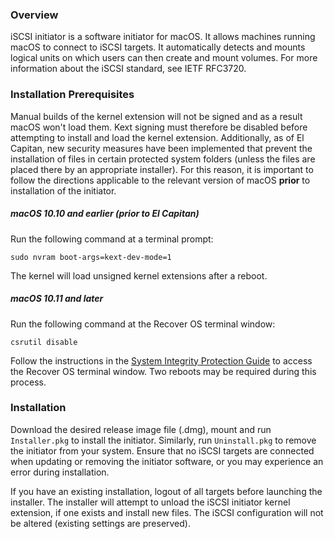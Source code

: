 
### Overview

iSCSI initiator is a software initiator for macOS. It allows machines running macOS to connect to iSCSI targets. It automatically detects and mounts logical units on which users can then create and mount volumes. For more information about the iSCSI standard, see IETF RFC3720.

### Installation Prerequisites

Manual builds of the kernel extension will not be signed and as a result macOS won't load them. Kext signing must therefore be disabled before attempting to install and load the kernel extension. Additionally, as of El Capitan, new security measures have been implemented that prevent the installation of files in certain protected system folders (unless the files are placed there by an appropriate installer). For this reason, it is important to follow the directions applicable to the relevant version of macOS **prior** to installation of the initiator.

##### macOS 10.10 and earlier (prior to El Capitan)
Run the following command at a terminal prompt:
 
    sudo nvram boot-args=kext-dev-mode=1

The kernel will load unsigned kernel extensions after a reboot.

##### macOS 10.11 and later

Run the following command at the Recover OS terminal window:

    csrutil disable

Follow the instructions in the [System Integrity Protection Guide](https://developer.apple.com/library/mac/documentation/Security/Conceptual/System_Integrity_Protection_Guide/KernelExtensions/KernelExtensions.html#//apple_ref/doc/uid/TP40016462-CH4-SW1) to access the Recover OS terminal window. Two reboots may be required during this process.

### Installation

Download the desired release image file (.dmg), mount and run `Installer.pkg` to install the initiator. Similarly, run `Uninstall.pkg` to remove the initiator from your system. Ensure that no iSCSI targets are connected when updating or removing the initiator software, or you may experience an error during installation.

If you have an existing installation, logout of all targets before launching the installer. The installer will attempt to unload the iSCSI initiator kernel extension, if one exists and install new files. The iSCSI configuration will not be altered (existing settings are preserved).

